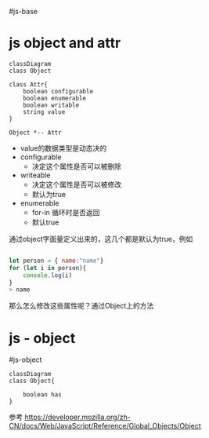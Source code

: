 #js-base



# js object and attr

```mermaid
classDiagram
class Object

class Attr{
	boolean configurable
	boolean enumerable 
	boolean writable
	string value
}

Object *-- Attr
```

- value的数据类型是动态决的
- configurable
	- 决定这个属性是否可以被删除
- writeable
	- 决定这个属性是否可以被修改
	- 默认为true
- enumerable
	- for-in 循环时是否返回
	- 默认true


通过object字面量定义出来的，这几个都是默认为true，例如

```js

let person = { name:"name"}
for (let i in person){
	console.log(i)
}
> name
```


那么怎么修改这些属性呢？通过Object上的方法

# js  - object
#js-object

```mermaid
classDiagram
class Object{

	boolean has
}
```

参考
https://developer.mozilla.org/zh-CN/docs/Web/JavaScript/Reference/Global_Objects/Object

